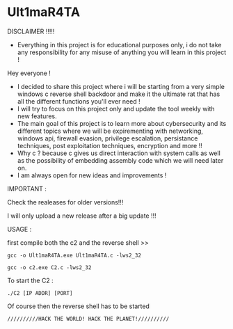 # Ult1maR4TA
 
DISCLAIMER !!!!! 
* Everything in this project is for educational purposes only, i do not take any responsibility for any misuse of anything you will learn in this project !

  
Hey everyone ! 

- I decided to share this project where i will be starting from a very simple windows c reverse shell backdoor and make it the ultimate rat that has all the different functions you'll ever need !
- I will try to focus on this project only and update the tool weekly with new features.
- The main goal of this project is to learn more about cybersecurity and its different topics where we will be expirementing with networking, windows api, firewall evasion, privilege escalation, persistance techniques, post exploitation techniques, encryption and more !!
- Why c ? because c gives us direct interaction with system calls as well as the possibility of embedding assembly code which we will need later on. 
- I am always open for new ideas and improvements !

IMPORTANT : 

Check the realeases for older versions!!!

I will only upload a new release after a big update !!!

USAGE : 


first compile both the c2 and the reverse shell >>    

`gcc -o Ult1maR4TA.exe Ult1maR4TA.c -lws2_32`

`gcc -o c2.exe C2.c -lws2_32 `

To start the C2 :

`./C2 [IP ADDR] [PORT]`

Of course then the reverse shell has to be started

`//////////HACK THE WORLD! HACK THE PLANET!//////////`




